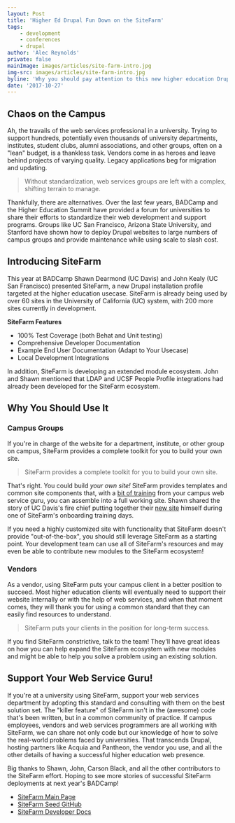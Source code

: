 ```yaml
---
layout: Post
title: 'Higher Ed Drupal Fun Down on the SiteFarm'
tags:
    - development
    - conferences
    - drupal
author: 'Alec Reynolds'
private: false
mainImage: images/articles/site-farm-intro.jpg
img-src: images/articles/site-farm-intro.jpg
byline: 'Why you should pay attention to this new higher education Drupal distribution gaining traction in the University of California system.'
date: '2017-10-27'
---
```


Chaos on the Campus
-------------------

Ah, the travails of the web services professional in a university. Trying to support hundreds, potentially even thousands of university departments, institutes, student clubs, alumni associations, and other groups, often on a "lean" budget, is a thankless task. Vendors come in as heroes and leave behind projects of varying quality. Legacy applications beg for migration and updating.

> Without standardization, web services groups are left with a complex, shifting terrain to manage.

Thankfully, there are alternatives. Over the last few years, BADCamp and the Higher Education Summit have provided a forum for universities to share their efforts to standardize their web development and support programs. Groups like UC San Francisco, Arizona State University, and Stanford have shown how to deploy Drupal websites to large numbers of campus groups and provide maintenance while using scale to slash cost.

Introducing SiteFarm
--------------------

This year at BADCamp Shawn Dearmond (UC Davis) and John Kealy (UC San Francisco) presented SiteFarm, a new Drupal installation profile targeted at the higher education usecase. SiteFarm is already being used by over 60 sites in the University of California (UC) system, with 200 more sites currently in development.

**SiteFarm Features**
* 100% Test Coverage (both Behat and Unit testing)
* Comprehensive Developer Documentation
* Example End User Documentation (Adapt to Your Usecase)
* Local Development Integrations

In addition, SiteFarm is developing an extended module ecosystem. John and Shawn mentioned that LDAP and UCSF People Profile integrations had already been developed for the SiteFarm ecosystem.

Why You Should Use It
---------------------

### Campus Groups

If you're in charge of the website for a department, institute, or other group on campus, SiteFarm provides a complete toolkit for you to build your own site.

> SiteFarm provides a complete toolkit for you to build your own site.

That's right. You could build *your own site!* SiteFarm provides templates and common site components that, with a [bit of training](https://sitefarm.ucdavis.edu/training) from your campus web service guru, you can assemble into a full working site. Shawn shared the story of UC Davis's fire chief putting together their [new site](https://fire.ucdavis.edu/) himself during one of SiteFarm's onboarding training days.

If you need a highly customized site with functionality that SiteFarm doesn't provide "out-of-the-box", you should still leverage SiteFarm as a starting point. Your development team can use all of SiteFarm's resources and may even be able to contribute new modules to the SiteFarm ecosystem!

### Vendors

As a vendor, using SiteFarm puts your campus client in a better position to succeed. Most higher education clients will eventually need to support their website internally or with the help of web services, and when that moment comes, they will thank you for using a common standard that they can easily find resources to understand.

> SiteFarm puts your clients in the position for long-term success.

If you find SiteFarm constrictive, talk to the team! They'll have great ideas on how you can help expand the SiteFarm ecosystem with new modules and might be able to help you solve a problem using an existing solution.

Support Your Web Service Guru!
------------------------------

If you're at a university using SiteFarm, support your web services department by adopting this standard and consulting with them on the best solution set. The "killer feature" of SiteFarm isn't in the (awesome) code that's been written, but in a common community of practice. If campus employees, vendors and web services programmers are all working with SiteFarm, we can share not only code but our knowledge of how to solve the real-world problems faced by universities. That transcends Drupal, hosting partners like Acquia and Pantheon, the vendor you use, and all the other details of having a successful higher education web presence.

Big thanks to Shawn, John, Carson Black, and all the other contributors to the SiteFarm effort. Hoping to see more stories of successful SiteFarm deployments at next year's BADCamp!

* [SiteFarm Main Page](https://sitefarm.ucdavis.edu/)
* [SiteFarm Seed GitHub](https://github.com/ucdavis/sitefarm_seed)
* [SiteFarm Developer Docs](https://github.com/ucdavis/SiteFarm_seed/tree/8.x-1.x/docs)

